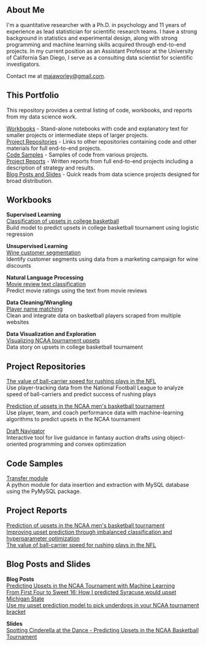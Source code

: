 ## About Me
I'm a quantitative researcher with a Ph.D. in psychology and 11 years of experience 
as lead statistician for scientific research teams. I have a strong background 
in statistics and experimental design, along with strong programming and 
machine learning skills acquired through end-to-end projects. 
In my current position as an Assistant Professor at the University of California 
San Diego, I serve as a consulting data scientist for scientific investigators.

Contact me at majaworley@gmail.com.

## This Portfolio
This repository provides a central listing of code, workbooks, and reports from 
my data science work. 

[Workbooks](#workbooks) - Stand-alone notebooks with code and explanatory text 
for smaller projects or intermediate steps of larger projects.  
[Project Repositories](#project-repositories) - Links to other repositories 
containing code and other materials for full end-to-end projects.  
[Code Samples](#code-samples) - Samples of code from various projects.  
[Project Reports](#project-reports) - Written reports from full end-to-end 
projects including a description of strategy and results.  
[Blog Posts and Slides](#blog-posts-and-slides) - Quick reads from data science 
projects designed for broad distribution.  

## Workbooks
**Supervised Learning**  
[Classification of upsets in college basketball](notebooks/classifying_upsets.ipynb)  
Build model to predict upsets in college basketball tournament using logistic regression

**Unsupervised Learning**  
[Wine customer segmentation](notebooks/customer_clustering.ipynb)  
Identify customer segments using data from a marketing campaign for wine discounts

**Natural Language Processing**  
[Movie review text classification](notebooks/review_classification.ipynb)  
Predict movie ratings using the text from movie reviews  

**Data Cleaning/Wrangling**  
[Player name matching](notebooks/player_matching.ipynb)  
Clean and integrate data on basketball players scraped from multiple websites

**Data Visualization and Exploration**  
[Visualizing NCAA tournament upsets](notebooks/upset_visualization.ipynb)  
Data story on upsets in college basketball tournament

## Project Repositories
[The value of ball-carrier speed for rushing plays in the NFL](https://github.com/mworles/nfl_tracking)  
Use player-tracking data from the National Football League to analyze speed of ball-carriers and predict success of rushing plays

[Prediction of upsets in the NCAA men's basketball tournament](https://github.com/mworles/bracket_vision)  
Use player, team, and coach performance data with machine-learning algorithms to predict upsets in the NCAA tournament

[Draft Navigator](https://github.com/mworles/draftnav)  
Interactive tool for live guidance in fantasy auction drafts using object-oriented programming and convex optimization  

## Code Samples
[Transfer module](code/transfer)  
A python module for data insertion and extraction with MySQL database using the PyMySQL package.  

## Project Reports
[Prediction of upsets in the NCAA men's basketball tournament](reports/upset_prediction_1_report.pdf)  
[Improving upset prediction through imbalanced classification and hyperparameter optimization](reports/upset_prediction_2_report.pdf)  
[The value of ball-carrier speed for rushing plays in the NFL](reports/nfl_tracking_1.pdf)  

## Blog Posts and Slides
**Blog Posts**  
[Predicting Upsets in the NCAA Tournament with Machine Learning](https://towardsdatascience.com/predicting-upsets-in-the-ncaa-tournament-with-machine-learning-816fecf41f01?source=friends_link&sk=b3590066d81db17f861ddc76da358e13)  
[From First Four to Sweet 16: How I predicted Syracuse would upset Michigan State](https://towardsdatascience.com/from-first-four-to-sweet-16-how-i-predicted-syracuse-would-upset-michigan-state-32fc95c96fa4?source=friends_link&sk=5c8890c53c838a154288c52183af0ae3)  
[Use my upset prediction model to pick underdogs in your NCAA tournament bracket](https://towardsdatascience.com/use-my-upset-prediction-model-to-pick-underdogs-in-your-ncaa-tournament-bracket-87c4aa3935f5?source=friends_link&sk=aa4bbb08d41a35ca6e40d984945b646f)  

**Slides**  
[Spotting Cinderella at the Dance - Predicting Upsets in the NCAA Basketball Tournament](posts/upsets_deck.pdf)  
